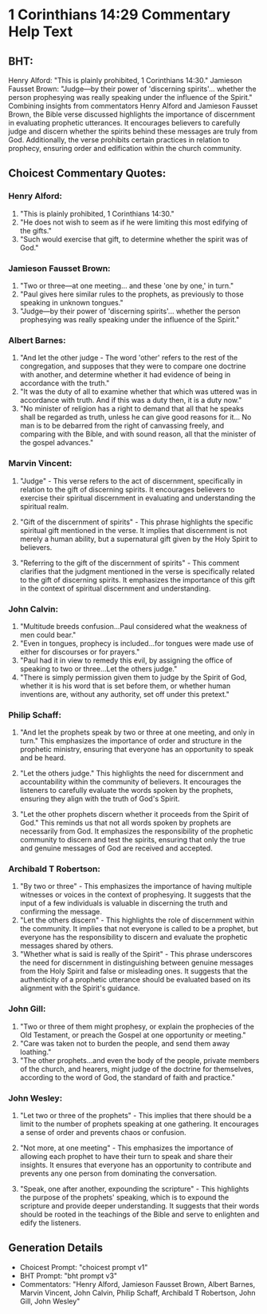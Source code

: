 # 1 Corinthians 14:29 Commentary Help Text

## BHT:
Henry Alford: "This is plainly prohibited, 1 Corinthians 14:30." Jamieson Fausset Brown: "Judge—by their power of 'discerning spirits'... whether the person prophesying was really speaking under the influence of the Spirit." Combining insights from commentators Henry Alford and Jamieson Fausset Brown, the Bible verse discussed highlights the importance of discernment in evaluating prophetic utterances. It encourages believers to carefully judge and discern whether the spirits behind these messages are truly from God. Additionally, the verse prohibits certain practices in relation to prophecy, ensuring order and edification within the church community.

## Choicest Commentary Quotes:
### Henry Alford:
1. "This is plainly prohibited, 1 Corinthians 14:30."
2. "He does not wish to seem as if he were limiting this most edifying of the gifts."
3. "Such would exercise that gift, to determine whether the spirit was of God."

### Jamieson Fausset Brown:
1. "Two or three—at one meeting... and these 'one by one,' in turn." 
2. "Paul gives here similar rules to the prophets, as previously to those speaking in unknown tongues."
3. "Judge—by their power of 'discerning spirits'... whether the person prophesying was really speaking under the influence of the Spirit."

### Albert Barnes:
1. "And let the other judge - The word 'other' refers to the rest of the congregation, and supposes that they were to compare one doctrine with another, and determine whether it had evidence of being in accordance with the truth."
2. "It was the duty of all to examine whether that which was uttered was in accordance with truth. And if this was a duty then, it is a duty now."
3. "No minister of religion has a right to demand that all that he speaks shall be regarded as truth, unless he can give good reasons for it... No man is to be debarred from the right of canvassing freely, and comparing with the Bible, and with sound reason, all that the minister of the gospel advances."

### Marvin Vincent:
1. "Judge" - This verse refers to the act of discernment, specifically in relation to the gift of discerning spirits. It encourages believers to exercise their spiritual discernment in evaluating and understanding the spiritual realm. 

2. "Gift of the discernment of spirits" - This phrase highlights the specific spiritual gift mentioned in the verse. It implies that discernment is not merely a human ability, but a supernatural gift given by the Holy Spirit to believers. 

3. "Referring to the gift of the discernment of spirits" - This comment clarifies that the judgment mentioned in the verse is specifically related to the gift of discerning spirits. It emphasizes the importance of this gift in the context of spiritual discernment and understanding.

### John Calvin:
1. "Multitude breeds confusion...Paul considered what the weakness of men could bear."
2. "Even in tongues, prophecy is included...for tongues were made use of either for discourses or for prayers."
3. "Paul had it in view to remedy this evil, by assigning the office of speaking to two or three...Let the others judge."
4. "There is simply permission given them to judge by the Spirit of God, whether it is his word that is set before them, or whether human inventions are, without any authority, set off under this pretext."

### Philip Schaff:
1. "And let the prophets speak by two or three at one meeting, and only in turn." This emphasizes the importance of order and structure in the prophetic ministry, ensuring that everyone has an opportunity to speak and be heard.

2. "Let the others judge." This highlights the need for discernment and accountability within the community of believers. It encourages the listeners to carefully evaluate the words spoken by the prophets, ensuring they align with the truth of God's Spirit.

3. "Let the other prophets discern whether it proceeds from the Spirit of God." This reminds us that not all words spoken by prophets are necessarily from God. It emphasizes the responsibility of the prophetic community to discern and test the spirits, ensuring that only the true and genuine messages of God are received and accepted.

### Archibald T Robertson:
1. "By two or three" - This emphasizes the importance of having multiple witnesses or voices in the context of prophesying. It suggests that the input of a few individuals is valuable in discerning the truth and confirming the message.
2. "Let the others discern" - This highlights the role of discernment within the community. It implies that not everyone is called to be a prophet, but everyone has the responsibility to discern and evaluate the prophetic messages shared by others.
3. "Whether what is said is really of the Spirit" - This phrase underscores the need for discernment in distinguishing between genuine messages from the Holy Spirit and false or misleading ones. It suggests that the authenticity of a prophetic utterance should be evaluated based on its alignment with the Spirit's guidance.

### John Gill:
1. "Two or three of them might prophesy, or explain the prophecies of the Old Testament, or preach the Gospel at one opportunity or meeting."
2. "Care was taken not to burden the people, and send them away loathing."
3. "The other prophets...and even the body of the people, private members of the church, and hearers, might judge of the doctrine for themselves, according to the word of God, the standard of faith and practice."

### John Wesley:
1. "Let two or three of the prophets" - This implies that there should be a limit to the number of prophets speaking at one gathering. It encourages a sense of order and prevents chaos or confusion.

2. "Not more, at one meeting" - This emphasizes the importance of allowing each prophet to have their turn to speak and share their insights. It ensures that everyone has an opportunity to contribute and prevents any one person from dominating the conversation.

3. "Speak, one after another, expounding the scripture" - This highlights the purpose of the prophets' speaking, which is to expound the scripture and provide deeper understanding. It suggests that their words should be rooted in the teachings of the Bible and serve to enlighten and edify the listeners.


## Generation Details
- Choicest Prompt: "choicest prompt v1"
- BHT Prompt: "bht prompt v3"
- Commentators: "Henry Alford, Jamieson Fausset Brown, Albert Barnes, Marvin Vincent, John Calvin, Philip Schaff, Archibald T Robertson, John Gill, John Wesley"
